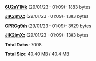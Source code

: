 [**6U2aY1Mk**](/data/6U2aY1Mk.txt) (29/01/23 - 01:09)- 1883 bytes

[**JiK2jmXx**](/data/JiK2jmXx.txt) (29/01/23 - 01:09)- 1383 bytes

[**GPRGg9rh**](/data/GPRGg9rh.txt) (29/01/23 - 01:09)- 3929 bytes

[**JiK2jmXx**](/data/JiK2jmXx.txt) (29/01/23 - 01:09)- 1383 bytes

**Total Datas**: 7008

**Total Size**: 40.40 MB / 40.4 MB